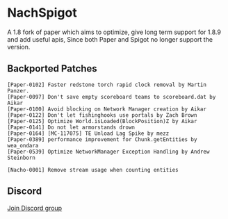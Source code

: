 # NachSpigot
A 1.8 fork of paper which aims to optimize, give long term support for 1.8.9 and add useful apis, 
Since both Paper and Spigot no longer support the version.

## Backported Patches
```
[Paper-0102] Faster redstone torch rapid clock removal by Martin Panzer.
[Paper-0097] Don't save empty scoreboard teams to scoreboard.dat by Aikar
[Paper-0100] Avoid blocking on Network Manager creation by Aikar
[Paper-0122] Don't let fishinghooks use portals by Zach Brown
[Paper-0125] Optimize World.isLoaded(BlockPosition)Z by Aikar
[Paper-0141] Do not let armorstands drown
[Paper-0164] [MC-117075] TE Unload Lag Spike by mezz
[Paper-0389] performance improvement for Chunk.getEntities by wea_ondara
[Paper-0539] Optimize NetworkManager Exception Handling by Andrew Steinborn

[Nacho-0001] Remove stream usage when counting entities
```

## Discord
[Join Discord group](https://discord.gg/SBTEbSx)
